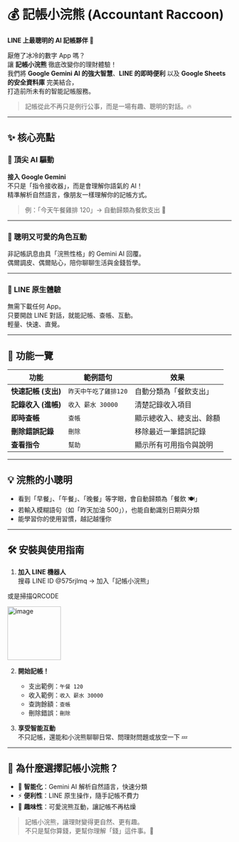 # 💰 記帳小浣熊 (Accountant Raccoon)  
**LINE 上最聰明的 AI 記帳夥伴 🦝**

厭倦了冰冷的數字 App 嗎？  
讓 **記帳小浣熊** 徹底改變你的理財體驗！  
我們將 **Google Gemini AI 的強大智慧**、**LINE 的即時便利** 以及 **Google Sheets 的安全資料庫** 完美結合，  
打造前所未有的智能記帳服務。  
> 記帳從此不再只是例行公事，而是一場有趣、聰明的對話。🔥  

---

## ✨ 核心亮點

### 🧠 頂尖 AI 驅動
**接入 Google Gemini**  
不只是「指令接收器」，而是會理解你語氣的 AI！  
精準解析自然語言，像朋友一樣理解你的記帳方式。  
> 例：「今天午餐雞排 120」→ 自動歸類為餐飲支出 🍗

---

### 🦝 聰明又可愛的角色互動
非記帳訊息由具「浣熊性格」的 Gemini AI 回覆。  
偶爾調皮、偶爾貼心，陪你聊聊生活與金錢哲學。  

---

### 💬 LINE 原生體驗
無需下載任何 App。  
只要開啟 LINE 對話，就能記帳、查帳、互動。  
輕量、快速、直覺。

---

## 🚀 功能一覽

| 功能 | 範例語句 | 效果 |
|------|------------|-------|
| **快速記帳 (支出)** | `昨天中午吃了雞排120` | 自動分類為「餐飲支出」 |
| **記錄收入 (進帳)** | `收入 薪水 30000` | 清楚記錄收入項目 |
| **即時查帳** | `查帳` | 顯示總收入、總支出、餘額 |
| **刪除錯誤記錄** | `刪除` | 移除最近一筆錯誤記錄 |
| **查看指令** | `幫助` | 顯示所有可用指令與說明 |

---

## 💡 浣熊的小聰明

- 看到「早餐」、「午餐」、「晚餐」等字眼，會自動歸類為「餐飲 🍽️」  
- 若輸入模糊語句（如「昨天加油 500」），也能自動識別日期與分類  
- 能學習你的使用習慣，越記越懂你  

---

## 🛠️ 安裝與使用指南

1. **加入 LINE 機器人**  
  搜尋 LINE ID @575rjlmq → 加入「記帳小浣熊」

或是掃描QRCODE



[<img width="120" height="120" alt="image" src="https://github.com/user-attachments/assets/104dc228-8e51-4a0f-a771-d45f745a6923" />](https://qr-official.line.me/sid/L/575rjlmq.png)




2. **開始記帳！**  
   - 支出範例：`午餐 120`  
   - 收入範例：`收入 薪水 30000`  
   - 查詢餘額：`查帳`  
   - 刪除錯誤：`刪除`  

3. **享受智能互動**  
   不只記帳，還能和小浣熊聊聊日常、問理財問題或放空一下 💤  

---

## 🎯 為什麼選擇記帳小浣熊？

- 🧠 **智能化**：Gemini AI 解析自然語言，快速分類  
- ⚡ **便利性**：LINE 原生操作，隨手記帳不費力  
- 🦝 **趣味性**：可愛浣熊互動，讓記帳不再枯燥  

> 記帳小浣熊，讓理財變得更自然、更有趣。  
> 不只是幫你算錢，更幫你理解「錢」這件事。💭  

